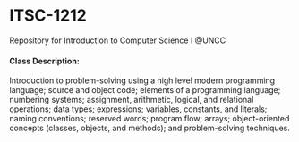 # ITSC-1212

Repository for Introduction to Computer Science I @UNCC

#### Class Description:

Introduction to problem-solving using a high level modern programming language; source and object code; elements of a programming language; numbering systems; assignment, arithmetic, logical, and relational operations; data types; expressions; variables, constants, and literals; naming conventions; reserved words; program flow; arrays; object-oriented concepts (classes, objects, and methods); and problem-solving techniques.
